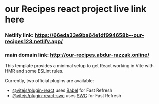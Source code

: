 # our Recipes react project live link  here  

### Netlify link: https://66eda33e9ba64e1df994658b--our-recipes123.netlify.app/

### main domain link: http://our-recipes.abdur-razzak.online/

This template provides a minimal setup to get React working in Vite with HMR and some ESLint rules.

Currently, two official plugins are available:

- [@vitejs/plugin-react](https://github.com/vitejs/vite-plugin-react/blob/main/packages/plugin-react/README.md) uses [Babel](https://babeljs.io/) for Fast Refresh
- [@vitejs/plugin-react-swc](https://github.com/vitejs/vite-plugin-react-swc) uses [SWC](https://swc.rs/) for Fast Refresh
